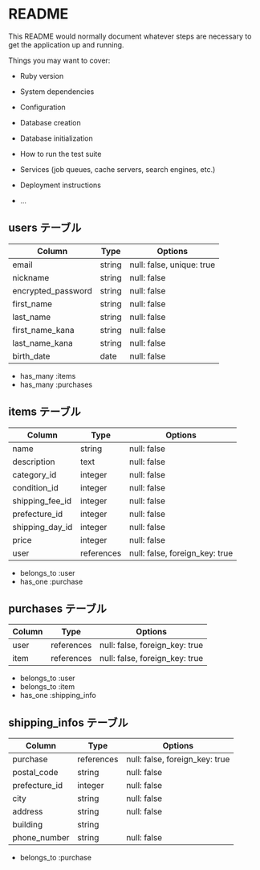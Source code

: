 # README

This README would normally document whatever steps are necessary to get the
application up and running.

Things you may want to cover:

* Ruby version

* System dependencies

* Configuration

* Database creation

* Database initialization

* How to run the test suite

* Services (job queues, cache servers, search engines, etc.)

* Deployment instructions

* ...

## users テーブル

| Column             | Type     | Options                  |
| ------------------ | -------- | ------------------------ |
| email              | string   | null: false, unique: true|
| nickname           | string   | null: false              |
| encrypted_password | string   | null: false              |
| first_name         | string   | null: false              |
| last_name          | string   | null: false              |
| first_name_kana    | string   | null: false              |
| last_name_kana     | string   | null: false              |
| birth_date         | date     | null: false              |

- has_many :items
- has_many :purchases

## items テーブル

| Column          | Type       | Options                       |
| --------------- | ---------- | ----------------------------- |
| name            | string     | null: false                   |
| description     | text       | null: false                   |
| category_id     | integer    | null: false                   |
| condition_id    | integer    | null: false                   |
| shipping_fee_id | integer    | null: false                   |
| prefecture_id   | integer    | null: false                   |
| shipping_day_id | integer    | null: false                   |
| price           | integer    | null: false                   |
| user            | references | null: false, foreign_key: true|

- belongs_to :user
- has_one    :purchase

## purchases テーブル

| Column      | Type       | Options                       |
| ----------- | ---------- | ----------------------------- |
| user        | references | null: false, foreign_key: true|
| item        | references | null: false, foreign_key: true|

- belongs_to :user
- belongs_to :item
- has_one    :shipping_info

## shipping_infos テーブル

| Column        | Type       | Options                       |
| ------------- | ---------- | ----------------------------- |
| purchase      | references | null: false, foreign_key: true|
| postal_code   | string     | null: false                   |
| prefecture_id | integer    | null: false                   |
| city          | string     | null: false                   |
| address       | string     | null: false                   |
| building      | string     |                               |
| phone_number  |  string    | null: false                   |

- belongs_to :purchase